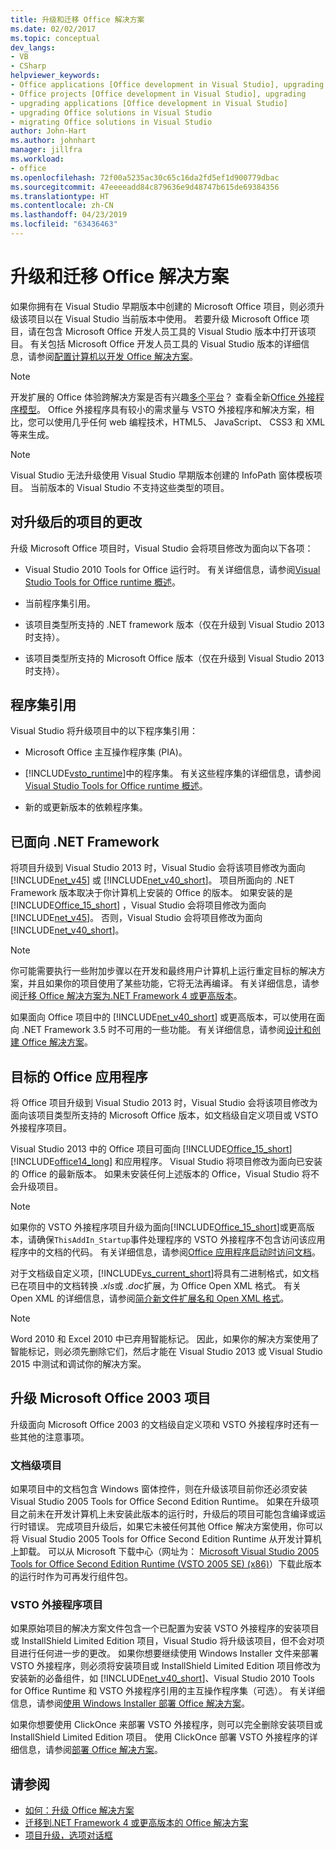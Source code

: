 ```yaml
---
title: 升级和迁移 Office 解决方案
ms.date: 02/02/2017
ms.topic: conceptual
dev_langs:
- VB
- CSharp
helpviewer_keywords:
- Office applications [Office development in Visual Studio], upgrading
- Office projects [Office development in Visual Studio], upgrading
- upgrading applications [Office development in Visual Studio]
- upgrading Office solutions in Visual Studio
- migrating Office solutions in Visual Studio
author: John-Hart
ms.author: johnhart
manager: jillfra
ms.workload:
- office
ms.openlocfilehash: 72f00a5235ac30c65c16da2fd5ef1d900779dbac
ms.sourcegitcommit: 47eeeeadd84c879636e9d48747b615de69384356
ms.translationtype: HT
ms.contentlocale: zh-CN
ms.lasthandoff: 04/23/2019
ms.locfileid: "63436463"
---
```

# <a name="upgrade-and-migrate-office-solutions"></a>升级和迁移 Office 解决方案
  如果你拥有在 Visual Studio 早期版本中创建的 Microsoft Office 项目，则必须升级该项目以在 Visual Studio 当前版本中使用。 若要升级 Microsoft Office 项目，请在包含 Microsoft Office 开发人员工具的 Visual Studio 版本中打开该项目。 有关包括 Microsoft Office 开发人员工具的 Visual Studio 版本的详细信息，请参阅[配置计算机以开发 Office 解决方案](../vsto/configuring-a-computer-to-develop-office-solutions.md)。

> [!NOTE]
> 开发扩展的 Office 体验跨解决方案是否有兴趣[多个平台](https://dev.office.com/add-in-availability)？ 查看全新[Office 外接程序模型](https://dev.office.com/docs/add-ins/overview/office-add-ins)。 Office 外接程序具有较小的需求量与 VSTO 外接程序和解决方案，相比，您可以使用几乎任何 web 编程技术，HTML5、 JavaScript、 CSS3 和 XML 等来生成。

> [!NOTE]
> Visual Studio 无法升级使用 Visual Studio 早期版本创建的 InfoPath 窗体模板项目。 当前版本的 Visual Studio 不支持这些类型的项目。

## <a name="changes-to-upgraded-projects"></a>对升级后的项目的更改
 升级 Microsoft Office 项目时，Visual Studio 会将项目修改为面向以下各项：

- Visual Studio 2010 Tools for Office 运行时。 有关详细信息，请参阅[Visual Studio Tools for Office runtime 概述](../vsto/visual-studio-tools-for-office-runtime-overview.md)。

- 当前程序集引用。

- 该项目类型所支持的 .NET framework 版本（仅在升级到 Visual Studio 2013 时支持）。

- 该项目类型所支持的 Microsoft Office 版本（仅在升级到 Visual Studio 2013 时支持）。

## <a name="assembly-references"></a>程序集引用
 Visual Studio 将升级项目中的以下程序集引用：

- Microsoft Office 主互操作程序集 (PIA)。

- [!INCLUDE[vsto_runtime](../vsto/includes/vsto-runtime-md.md)]中的程序集。 有关这些程序集的详细信息，请参阅[Visual Studio Tools for Office runtime 概述](../vsto/visual-studio-tools-for-office-runtime-overview.md)。

- 新的或更新版本的依赖程序集。

## <a name="targeted-net-framework"></a>已面向 .NET Framework
 将项目升级到 Visual Studio 2013 时，Visual Studio 会将该项目修改为面向 [!INCLUDE[net_v45](../vsto/includes/net-v45-md.md)] 或 [!INCLUDE[net_v40_short](../sharepoint/includes/net-v40-short-md.md)]。 项目所面向的 .NET Framework 版本取决于你计算机上安装的 Office 的版本。 如果安装的是 [!INCLUDE[Office_15_short](../vsto/includes/office-15-short-md.md)] ，Visual Studio 会将项目修改为面向 [!INCLUDE[net_v45](../vsto/includes/net-v45-md.md)]。 否则，Visual Studio 会将项目修改为面向 [!INCLUDE[net_v40_short](../sharepoint/includes/net-v40-short-md.md)]。

> [!NOTE]
> 你可能需要执行一些附加步骤以在开发和最终用户计算机上运行重定目标的解决方案，并且如果你的项目使用了某些功能，它将无法再编译。 有关详细信息，请参阅[迁移 Office 解决方案为.NET Framework 4 或更高版本](../vsto/migrating-office-solutions-to-the-dotnet-framework-4-or-later.md)。

 如果面向 Office 项目中的 [!INCLUDE[net_v40_short](../sharepoint/includes/net-v40-short-md.md)] 或更高版本，可以使用在面向 .NET Framework 3.5 时不可用的一些功能。 有关详细信息，请参阅[设计和创建 Office 解决方案](../vsto/designing-and-creating-office-solutions.md)。

## <a name="targeted-office-application"></a>目标的 Office 应用程序
 将 Office 项目升级到 Visual Studio 2013 时，Visual Studio 会将该项目修改为面向该项目类型所支持的 Microsoft Office 版本，如文档级自定义项目或 VSTO 外接程序项目。

 Visual Studio 2013 中的 Office 项目可面向 [!INCLUDE[Office_15_short](../vsto/includes/office-15-short-md.md)] [!INCLUDE[office14_long](../vsto/includes/office14-long-md.md)] 和应用程序。 Visual Studio 将项目修改为面向已安装的 Office 的最新版本。 如果未安装任何上述版本的 Office，Visual Studio 将不会升级项目。

> [!NOTE]
> 如果你的 VSTO 外接程序项目升级为面向[!INCLUDE[Office_15_short](../vsto/includes/office-15-short-md.md)]或更高版本，请确保`ThisAddIn_Startup`事件处理程序的 VSTO 外接程序不包含访问该应用程序中的文档的代码。 有关详细信息，请参阅[Office 应用程序启动时访问文档](../vsto/programming-vsto-add-ins.md#AccessingDocuments)。

 对于文档级自定义项，[!INCLUDE[vs_current_short](../sharepoint/includes/vs-current-short-md.md)]将具有二进制格式，如文档已在项目中的文档转换 *.xls*或 *.doc*扩展，为 Office Open XML 格式。 有关 Open XML 的详细信息，请参阅[简介新文件扩展名和 Open XML 格式](https://support.office.com/en-nz/article/Introduction-to-new-file-name-extensions-eca81dcb-5626-4e5b-8362-524d13ae4ec1)。

> [!NOTE]
> Word 2010 和 Excel 2010 中已弃用智能标记。 因此，如果你的解决方案使用了智能标记，则必须先删除它们，然后才能在 Visual Studio 2013 或 Visual Studio 2015 中测试和调试你的解决方案。

## <a name="upgrade-microsoft-office-2003-projects"></a>升级 Microsoft Office 2003 项目
 升级面向 Microsoft Office 2003 的文档级自定义项和 VSTO 外接程序时还有一些其他的注意事项。

### <a name="document-level-projects"></a>文档级项目
 如果项目中的文档包含 Windows 窗体控件，则在升级该项目前你还必须安装 Visual Studio 2005 Tools for Office Second Edition Runtime。 如果在升级项目之前未在开发计算机上未安装此版本的运行时，升级后的项目可能包含编译或运行时错误。 完成项目升级后，如果它未被任何其他 Office 解决方案使用，你可以将 Visual Studio 2005 Tools for Office Second Edition Runtime 从开发计算机上卸载。 可以从 Microsoft 下载中心（网址为： [Microsoft Visual Studio 2005 Tools for Office Second Edition Runtime (VSTO 2005 SE) (x86)](http://go.microsoft.com/fwlink/?linkid=49612)）下载此版本的运行时作为可再发行组件包。

### <a name="vsto-add-in-projects"></a>VSTO 外接程序项目
 如果原始项目的解决方案文件包含一个已配置为安装 VSTO 外接程序的安装项目或 InstallShield Limited Edition 项目，Visual Studio 将升级该项目，但不会对项目进行任何进一步的更改。 如果你想要继续使用 Windows Installer 文件来部署 VSTO 外接程序，则必须将安装项目或 InstallShield Limited Edition 项目修改为安装新的必备组件，如 [!INCLUDE[net_v40_short](../sharepoint/includes/net-v40-short-md.md)]、Visual Studio 2010 Tools for Office Runtime 和 VSTO 外接程序引用的主互操作程序集（可选）。 有关详细信息，请参阅[使用 Windows Installer 部署 Office 解决方案](../vsto/deploying-an-office-solution-by-using-windows-installer.md)。

 如果你想要使用 ClickOnce 来部署 VSTO 外接程序，则可以完全删除安装项目或 InstallShield Limited Edition 项目。 使用 ClickOnce 部署 VSTO 外接程序的详细信息，请参阅[部署 Office 解决方案](../vsto/deploying-an-office-solution.md)。

## <a name="see-also"></a>请参阅
- [如何：升级 Office 解决方案](https://msdn.microsoft.com/a269e539-b717-4680-a568-2152b070347e)
- [迁移到.NET Framework 4 或更高版本的 Office 解决方案](../vsto/migrating-office-solutions-to-the-dotnet-framework-4-or-later.md)
- [项目升级，选项对话框](../vsto/project-upgrade-options-dialog-box.md)
